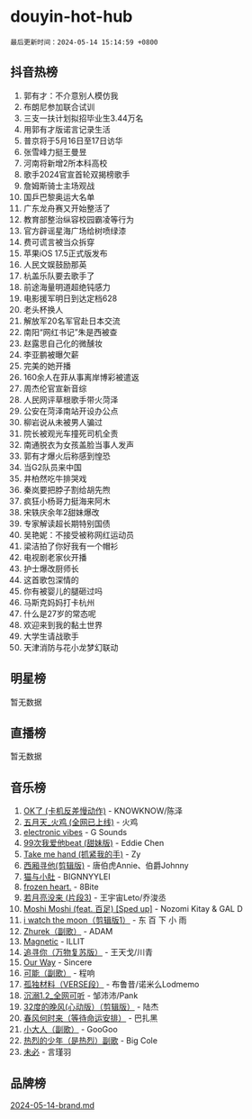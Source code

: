 # douyin-hot-hub

`最后更新时间：2024-05-14 15:14:59 +0800`

## 抖音热榜

1. 郭有才：不介意别人模仿我
1. 布朗尼参加联合试训
1. 三支一扶计划拟招毕业生3.44万名
1. 用郭有才版诺言记录生活
1. 普京将于5月16日至17日访华
1. 张雪峰力挺王曼昱
1. 河南将新增2所本科高校
1. 歌手2024官宣首轮双揭榜歌手
1. 詹姆斯骑士主场观战
1. 国乒巴黎奥运大名单
1. 广东龙舟赛又开始整活了
1. 教育部整治纵容校园霸凌等行为
1. 官方辟谣星海广场给树喷绿漆
1. 费可谎言被当众拆穿
1. 苹果iOS 17.5正式版发布
1. 人民文娱鼓励那英
1. 杭盖乐队要去歌手了
1. 前途海量明道超绝钝感力
1. 电影援军明日到达定档628
1. 老头杯换人
1. 解放军20名军官赴日本交流
1. 南阳“网红书记”朱是西被查
1. 赵露思自己化的微醺妆
1. 李亚鹏被曝欠薪
1. 完美的她开播
1. 160余人在菲从事离岸博彩被遣返
1. 周杰伦官宣新音综
1. 人民网评草根歌手带火菏泽
1. 公安在菏泽南站开设办公点
1. 柳岩说从未被男人骗过
1. 院长被观光车撞死司机全责
1. 南通脱衣为女孩盖脸当事人发声
1. 郭有才爆火后称感到惶恐
1. 当G2队员来中国
1. 井柏然吃牛排哭戏
1. 秦岚要把脖子割给胡先煦
1. 疯狂小杨哥力挺海来阿木
1. 宋轶庆余年2甜妹爆改
1. 专家解读超长期特别国债
1. 吴艳妮：不接受被称网红运动员
1. 梁洁拍了你好我有一个帽衫
1. 电视剧老家伙开播
1. 护士爆改厨师长
1. 这首歌包深情的
1. 你有被婴儿的腿砸过吗
1. 马斯克妈妈打卡杭州
1. 什么是27岁的常态呢
1. 欢迎来到我的黏土世界
1. 大学生请战歌手
1. 天津消防与花小龙梦幻联动

## 明星榜

暂无数据

## 直播榜

暂无数据

## 音乐榜

1. [OK了 (卡机反差慢动作)](https://sf27-cdn-tos.douyinstatic.com/obj/tos-cn-ve-2774/osXWgLGizaDPmw9B0CIggvCFeIAAebk1YMe8jD) - KNOWKNOW/陈泽
1. [五月天_火鸡 (全网已上线)](https://sf5-hl-cdn-tos.douyinstatic.com/obj/tos-cn-ve-2774/oEtOMSQZstjlJ4nfBEgeqN29IbWjkmDBrFtF2C) - 火鸡
1. [electronic vibes](https://sf27-cdn-tos.douyinstatic.com/obj/tos-cn-ve-2774/oMIpXkYtpBe14gZjOFMCLfhBv1zjK1O3Ztar9Q) - G Sounds
1. [99次我爱他beat (甜妹版)](https://sf3-cdn-tos.douyinstatic.com/obj/tos-cn-ve-2774/ocBPCLaDWFQr2tJdQmEDjGfSYIjegYYPBQZykZ) - Eddie Chen
1. [Take me hand (抓紧我的手)](https://sf5-hl-cdn-tos.douyinstatic.com/obj/tos-cn-ve-2774/os8GB2fDQQmJZTmtomg0gHX5fBACiEgcFgEKYg) - Zy
1. [西厢寻他(剪辑版)](https://sf5-hl-cdn-tos.douyinstatic.com/obj/tos-cn-ve-2774/oUsAVfAQKlRNxEv5qxvIB8o5qmIWUcXbzJKJhw) - 唐伯虎Annie、伯爵Johnny
1. [猫与小肚](https://sf27-cdn-tos.douyinstatic.com/obj/tos-cn-ve-2774/osZeoClMECgK8DYl6VebABgbchEtPYQjZEnRtd) - BIGNNYYLEI
1. [frozen heart.](https://sf3-cdn-tos.douyinstatic.com/obj/tos-cn-ve-2774/oIIWJfyjIACZA9zQMtnJ6hQQhFC4vhCupoRBsO) - 8Bite
1. [若月亮没来 (片段3)](https://sf5-hl-cdn-tos.douyinstatic.com/obj/tos-cn-ve-2774/okfyEUsGW1B1ovJi5JiN9IjvAT2lMwA054GoEB) - 王宇宙Leto/乔浚丞
1. [Moshi Moshi (feat. 百足) [Sped up]](https://sf5-hl-cdn-tos.douyinstatic.com/obj/tos-cn-ve-2774/ocCPFQcXJLeroaIdQLIGAoeeYM3OAUYGDguHXz) - Nozomi Kitay & GAL D
1. [i watch the moon（剪辑版1）](https://sf3-cdn-tos.douyinstatic.com/obj/tos-cn-ve-2774/o0I9mSChzHZANMJIEBfkCQzzg6N5WAcVtqft9P) - 东 百 下 小 雨
1. [Zhurek（副歌）](https://sf3-cdn-tos.douyinstatic.com/obj/tos-cn-ve-2774/ooQm8FBZQDlf0btEYgVpCcSCQfrdJGBEKZYBGS) - ADAM
1. [Magnetic](https://sf3-cdn-tos.douyinstatic.com/obj/tos-cn-ve-2774/oAQCYdBNZfLACGDmVFAsfAtpy32tqErgQ3XgBN) - ILLIT
1. [追寻你（万物复苏版）](https://sf27-cdn-tos.douyinstatic.com/obj/tos-cn-ve-2774/oYeAZJsbjIDit9APmBg8u6uDUQnHmoCf3gbo74) - 王天戈/川青
1. [Our Way](https://sf5-hl-cdn-tos.douyinstatic.com/obj/tos-cn-ve-2774/o8tPEkQgQNCe0DPeFwZzYrbqLlnzBBrYidWkEZ) - Sincere
1. [可能（副歌）](https://sf5-hl-cdn-tos.douyinstatic.com/obj/tos-cn-ve-2774/cde1731888894259b333569393c2fb51) - 程响
1. [孤独材料（VERSE段）](https://sf3-cdn-tos.douyinstatic.com/obj/tos-cn-ve-2774/ocX7glDNHYlwFeYrGQfBZoThtvPWy8tCCEBGKQ) - 布鲁昔/诺米么Lodmemo
1. [沉溺1.2_全网可听](https://sf5-hl-cdn-tos.douyinstatic.com/obj/tos-cn-ve-2774/ok2QoiBqsWAX9McZmWiI9gAB0EzwD4Xj6yfmtH) - 邹沛沛/Pank
1. [32度的晚风(心动版）（剪辑版）](https://sf3-cdn-tos.douyinstatic.com/obj/tos-cn-ve-2774/owNyabsyWdzUulxhoJfK8IBXgp0UMQAHpvGh2B) - 陆杰
1. [春风何时来（等待命运安排）](https://sf3-cdn-tos.douyinstatic.com/obj/tos-cn-ve-2774/oICBNbD3gelMfB4WgiD1KI2jQtXZE2FgHLwtsl) - 巴扎黑
1. [小大人（副歌）](https://sf5-hl-cdn-tos.douyinstatic.com/obj/tos-cn-ve-2774/oIhaDwehWhLFsVIG7QIICLLazDNGJAGg5geeb4) - GooGoo
1. [热烈的少年（是热烈）副歌](https://sf3-cdn-tos.douyinstatic.com/obj/tos-cn-ve-2774/owVNI0CLDAUMtSz6TEYvfFBFL4UDFFhLfgK8fa) - Big Cole
1. [未必](https://sf27-cdn-tos.douyinstatic.com/obj/tos-cn-ve-2774/ogntQMFnKQDZUgTCYuJgfLEtleYZZFxBQqhhFB) - 言瑾羽

## 品牌榜

[2024-05-14-brand.md](2024-05-14-brand.md)
